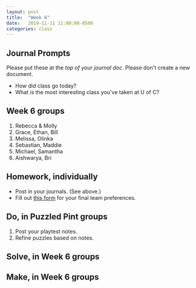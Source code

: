 ```yaml
---
layout: post
title:  "Week 6"
date:   2019-11-11 11:00:00-0500
categories: class
---
```


## Journal Prompts

Please put these at the *top of your journal doc*. Please don't create a new document.

- How did class go today?
- What is the most interesting class you've taken at U of C?

## Week 6 groups

1. Rebecca & Molly
2. Grace, Ethan, Bill
3. Melissa, Olinka
4. Sebastian, Maddie
5. Michael, Samantha
6. Aishwarya, Bri

## Homework, individually

* Post in your journals. (See above.)
* Fill out [this form](https://airtable.com/shr8iW6ClsXH5geBS) for your final team preferences.

## Do, in Puzzled Pint groups

1. Post your playtest notes.
2. Refine puzzles based on notes.

## Solve, in Week 6 groups

## Make, in Week 6 groups



